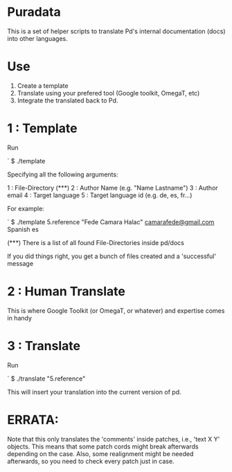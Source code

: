 # Puradata

This is a set of helper scripts to translate Pd's internal documentation (docs) into other languages.

# Use

1. Create a template
2. Translate using your prefered tool (Google toolkit, OmegaT, etc)
3. Integrate the translated back to Pd.

# 1 : Template

Run 

`  $ ./template

Specifying all the following arguments:

1 : File-Directory (***)
2 : Author Name (e.g. \"Name Lastname\") 
3 : Author email
4 : Target language
5 : Target language id (e.g. de, es, fr...)

For example:

`  $ ./template 5.reference \"Fede Camara Halac\" camarafede@gmail.com Spanish es

(***) There is a list of all found File-Directories inside pd/docs

If you did things right, you get a bunch of files created and a 'successful' message

# 2 : Human Translate

This is where Google Toolkit (or OmegaT, or whatever) and expertise comes in handy

# 3 : Translate

Run 

`  $ ./translate "5.reference"

This will insert your translation into the current version of pd.


# ERRATA:

Note that this only translates the 'comments' inside patches, i.e., 'text X Y' objects. This means that some patch cords might break afterwards depending on the case. Also, some realignment might be needed afterwards, so you need to check every patch just in case.
